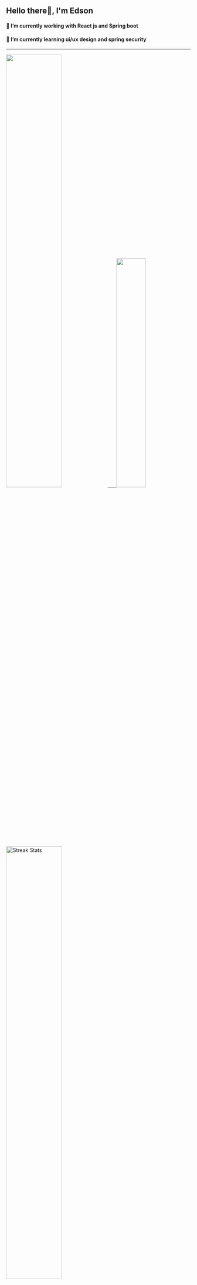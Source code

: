 
## Hello there👋, I'm Edson 

#### 🔭 I’m currently working with React js and Spring boot 
#### 🌱 I’m currently learning ui/ux design and spring security
---
    
  

 <p align="left">
  <a href="https://github.com/EdsonNhancale">
  <img width=55% src="https://github-readme-stats.vercel.app/api?username=EdsonNhancale&show_icons=true&theme=dracula&include_all_commits=true&count_private=true"/>&nbsp;&nbsp;&nbsp;&nbsp;&nbsp;
  <img  width=40% src="https://github-readme-stats.vercel.app/api/top-langs/?username=EdsonNhancale&layout=compact&langs_count=7&theme=dracula"/>
</p>

  <p align="left">
    <a href="https://github.com/EdsonNhancale"><img width=55% alt="Streak Stats" src="https://github-readme-streak-stats.herokuapp.com/?user=EdsonNhancale&theme=dracula"/></a>
   </p>

 
 <!--START_SECTION:waka-->

```text
From: 16 November 2022 - To: 24 January 2023

Total Time: 140 hrs 5 mins

JavaScript       102 hrs 49 mins ██████████████████▒░░░░░░   73.40 %
Dart             14 hrs 6 mins   ██▓░░░░░░░░░░░░░░░░░░░░░░   10.07 %
Java             6 hrs 41 mins   █▒░░░░░░░░░░░░░░░░░░░░░░░   04.78 %
HTML             4 hrs 46 mins   █░░░░░░░░░░░░░░░░░░░░░░░░   03.41 %
JSON             3 hrs 36 mins   ▓░░░░░░░░░░░░░░░░░░░░░░░░   02.57 %
Other            3 hrs 15 mins   ▓░░░░░░░░░░░░░░░░░░░░░░░░   02.33 %
```

<!--END_SECTION:waka-->

<div> 
  <a href="www.linkedin.com/in/edson-nhancale-7849781a6" target="_blank"><img src="https://img.shields.io/badge/-LinkedIn-%230077B5?style=for-the-badge&logo=linkedin&logoColor=white" target="_blank"></a> 

</div>

